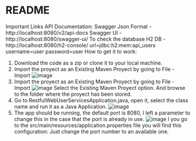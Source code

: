 # README

Important Links
API Documentation:
Swagger Json Format - http://localhost:8080/v2/api-docs
Swagger UI - http://localhost:8080/swagger-ui/
To check the database
H2 DB - http://localhost:8080/h2-console/
url=jdbc:h2:mem:api_users
username=user
password=user
How to get it to work:
1) Download the code as a zip or clone it to your local machine.
2) Import the proyect as an Existing Maven Proyect by going to File - Import
![image](https://user-images.githubusercontent.com/49291080/115636317-12684a80-a2e4-11eb-844a-c42b81883b23.png)
3) Import the proyect as an Existing Maven Proyect by going to File - Import
![image](https://user-images.githubusercontent.com/49291080/115636361-2c099200-a2e4-11eb-8992-d442c2004a01.png)
Select the Existing Maven Proyect option.
And browse to the folder where the proyect has been stored.
3) Go to RestfulWebUserServicesApplication.java, open it, select the class name and run it as a Java
Application.
![image](https://user-images.githubusercontent.com/49291080/115636395-404d8f00-a2e4-11eb-908a-04b618d61776.png)
4) The app should be running, the default port is 8080, I left a parameter to change this in the case
that the port is already in use.
![image](https://user-images.githubusercontent.com/49291080/115636453-5bb89a00-a2e4-11eb-947a-7be88c761543.png)
I you go to the src/main/resources/application.properties file you will find this configuration:
Just change the port number to an available one.
